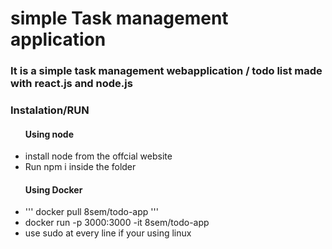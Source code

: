 <h1>simple Task management application</h1>
<h3>It is a simple task management webapplication / todo list made with react.js and node.js</h3>
<h3>Instalation/RUN</h3>
<ul>
  <h4>Using node</h4>
  <li>install node from the offcial website</li>
    <li>  Run npm i inside the folder</li>
  <h4>Using Docker</h4>
  <li>
    '''
    docker pull 8sem/todo-app
    '''
  </li>
  <li>docker run -p 3000:3000 -it 8sem/todo-app</li>
  <li>use sudo at every line if your using linux</li>
</ul>
